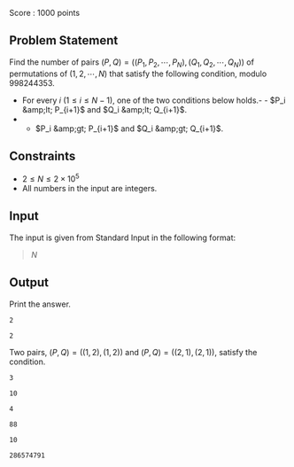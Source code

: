 Score : $1000$ points

## Problem Statement

Find the number of pairs $(P,Q)=((P_1,P_2,\cdots,P_N),(Q_1,Q_2,\cdots,Q_N))$ of permutations of $(1,2,\cdots,N)$ that satisfy the following condition, modulo $998244353$.

- For every $i$ ($1 \leq i \leq N-1$), one of the two conditions below holds.-   - $P_i &amp;lt; P_{i+1}$ and $Q_i &amp;lt; Q_{i+1}$.
-   - $P_i &amp;gt; P_{i+1}$ and $Q_i &amp;gt; Q_{i+1}$.

## Constraints

- $2 \leq N \leq 2 \times 10^5$
- All numbers in the input are integers.

## Input

The input is given from Standard Input in the following format:

> $N$

## Output

Print the answer.

```input1
2
```

```output1
2
```

Two pairs, $(P,Q)=((1,2),(1,2))$ and $(P,Q)=((2,1),(2,1))$, satisfy the condition.

```input2
3
```

```output2
10
```

```input3
4
```

```output3
88
```

```input4
10
```

```output4
286574791
```